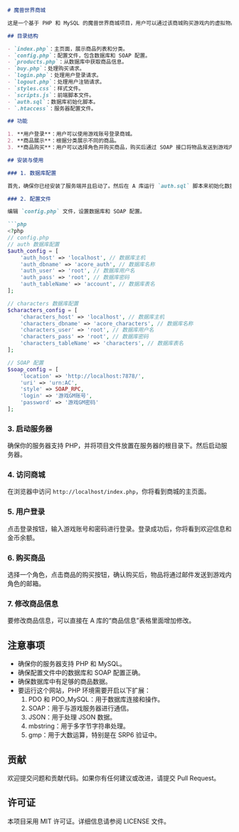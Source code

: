 ```md
# 魔兽世界商城

这是一个基于 PHP 和 MySQL 的魔兽世界商城项目，用户可以通过该商城购买游戏内的虚拟物品。项目包含用户使用游戏账号登录、商品展示、购买等功能。

## 目录结构

- `index.php`：主页面，展示商品列表和分类。
- `config.php`：配置文件，包含数据库和 SOAP 配置。
- `products.php`：从数据库中获取商品信息。
- `buy.php`：处理购买请求。
- `login.php`：处理用户登录请求。
- `logout.php`：处理用户注销请求。
- `styles.css`：样式文件。
- `scripts.js`：前端脚本文件。
- `auth.sql`：数据库初始化脚本。
- `.htaccess`：服务器配置文件。

## 功能

1. **用户登录**：用户可以使用游戏账号登录商城。
2. **商品展示**：根据分类展示不同的商品。
3. **商品购买**：用户可以选择角色并购买商品，购买后通过 SOAP 接口将物品发送到游戏内角色邮箱。

## 安装与使用

### 1. 数据库配置

首先，确保你已经安装了服务端并且启动了。然后在 A 库运行 `auth.sql` 脚本来初始化数据库表和数据。

### 2. 配置文件

编辑 `config.php` 文件，设置数据库和 SOAP 配置。

```php
<?php
// config.php
// auth 数据库配置
$auth_config = [
    'auth_host' => 'localhost', // 数据库主机
    'auth_dbname' => 'acore_auth', // 数据库名称
    'auth_user' => 'root', // 数据库用户名
    'auth_pass' => 'root', // 数据库密码
    'auth_tableName' => 'account', // 数据库表名
];

// characters 数据库配置
$characters_config = [
    'characters_host' => 'localhost', // 数据库主机
    'characters_dbname' => 'acore_characters', // 数据库名称
    'characters_user' => 'root', // 数据库用户名
    'characters_pass' => 'root', // 数据库密码
    'characters_tableName' => 'characters', // 数据库表名
];

// SOAP 配置
$soap_config = [
    'location' => 'http://localhost:7878/',
    'uri' => 'urn:AC',
    'style' => SOAP_RPC,
    'login' => '游戏GM账号',
    'password' => '游戏GM密码'
];
```

### 3. 启动服务器

确保你的服务器支持 PHP，并将项目文件放置在服务器的根目录下。然后启动服务器。

### 4. 访问商城

在浏览器中访问 `http://localhost/index.php`，你将看到商城的主页面。

### 5. 用户登录

点击登录按钮，输入游戏账号和密码进行登录。登录成功后，你将看到欢迎信息和金币余额。

### 6. 购买商品

选择一个角色，点击商品的购买按钮，确认购买后，物品将通过邮件发送到游戏内角色的邮箱。

### 7. 修改商品信息

要修改商品信息，可以直接在 A 库的“商品信息”表格里面增加修改。

## 注意事项

- 确保你的服务器支持 PHP 和 MySQL。
- 确保配置文件中的数据库和 SOAP 配置正确。
- 确保数据库中有足够的商品数据。
- 要运行这个网站，PHP 环境需要开启以下扩展：
  1. PDO 和 PDO_MySQL：用于数据库连接和操作。
  2. SOAP：用于与游戏服务器进行通信。
  3. JSON：用于处理 JSON 数据。
  4. mbstring：用于多字节字符串处理。
  5. gmp：用于大数运算，特别是在 SRP6 验证中。

## 贡献

欢迎提交问题和贡献代码。如果你有任何建议或改进，请提交 Pull Request。

## 许可证

本项目采用 MIT 许可证。详细信息请参阅 LICENSE 文件。
```